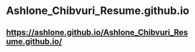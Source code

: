 # Ashlone_Chibvuri_Resume.github.io

## https://ashlone.github.io/Ashlone_Chibvuri_Resume.github.io/
